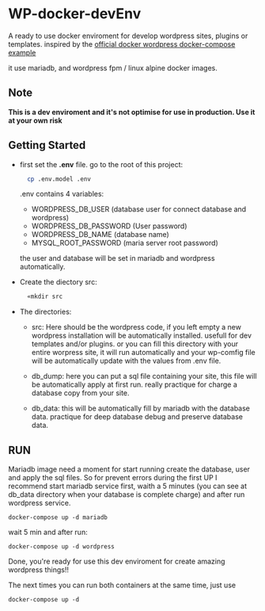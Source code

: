 # WP-docker-devEnv

A ready to use docker enviroment for develop wordpress sites, plugins or templates. inspired by the [official docker wordpress docker-compose example
](https://hub.docker.com/_/wordpress/)

it use mariadb, and wordpress fpm / linux alpine docker images.

## Note

**This is a dev enviroment and it's not optimise for use in production. Use it at your own risk**

## Getting Started
- first set the **.env** file. go to the root of this project:

  ```` bash
    cp .env.model .env
  ````
  .env contains 4 variables:
  - WORDPRESS_DB_USER (database user for connect database and wordpress)
  - WORDPRESS_DB_PASSWORD (User password)
  - WORDPRESS_DB_NAME (database name)
  - MYSQL_ROOT_PASSWORD (maria server root password)

  the user and database will be set in mariadb and wordpress automatically.

- Create the diectory src:

  ````` bash
    «mkdir src
  `````

- The directories:
  - src: Here should be the wordpress code, if you left empty a new wordpress installation will be automatically installed. usefull for dev templates and/or plugins. or you can fill this directory with your entire worpress site, it will run automatically and your wp-comfig file will be automatically update with the values from .env file.

  - db_dump: here you can put a sql file containing your site, this file will be automatically apply at first run. really practique for charge a database copy from your site.

  - db_data: this will be automatically fill by mariadb with the database data. practique for deep database debug and preserve database data.

## RUN
Mariadb image need a moment for start running create the database, user and apply the sql files. So for prevent errors during the first UP I recommend start mariadb service first, waith a 5 minutes (you can see at db_data directory when your database is complete charge) and after run wordpress service.

`````
docker-compose up -d mariadb
`````

wait 5 min and after run:

`````
docker-compose up -d wordpress
`````

Done, you're ready for use this dev enviroment for create amazing wordpress things!!

The next times you can run both containers at the same time, just use

`````
docker-compose up -d
`````





